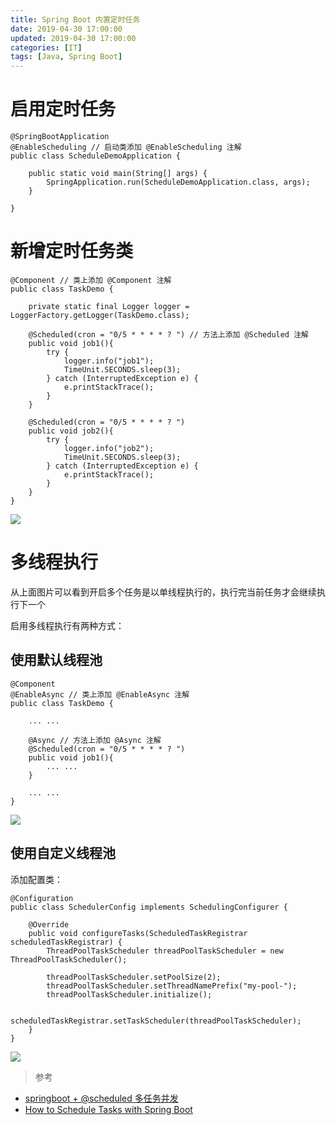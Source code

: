 ```yaml
---
title: Spring Boot 内置定时任务
date: 2019-04-30 17:00:00
updated: 2019-04-30 17:00:00
categories: [IT]
tags: [Java, Spring Boot]
---
```


# 启用定时任务

```
@SpringBootApplication
@EnableScheduling // 启动类添加 @EnableScheduling 注解
public class ScheduleDemoApplication {

    public static void main(String[] args) {
        SpringApplication.run(ScheduleDemoApplication.class, args);
    }

}
```

# 新增定时任务类

```
@Component // 类上添加 @Component 注解
public class TaskDemo {

    private static final Logger logger = LoggerFactory.getLogger(TaskDemo.class);

    @Scheduled(cron = "0/5 * * * * ? ") // 方法上添加 @Scheduled 注解
    public void job1(){
        try {
            logger.info("job1");
            TimeUnit.SECONDS.sleep(3);
        } catch (InterruptedException e) {
            e.printStackTrace();
        }
    }

    @Scheduled(cron = "0/5 * * * * ? ")
    public void job2(){
        try {
            logger.info("job2");
            TimeUnit.SECONDS.sleep(3);
        } catch (InterruptedException e) {
            e.printStackTrace();
        }
    }
}
```

![](https://victorblog.nos-eastchina1.126.net/2065/1.PNG)

# 多线程执行

从上面图片可以看到开启多个任务是以单线程执行的，执行完当前任务才会继续执行下一个

启用多线程执行有两种方式：

## 使用默认线程池

```
@Component
@EnableAsync // 类上添加 @EnableAsync 注解
public class TaskDemo {

    ... ...

    @Async // 方法上添加 @Async 注解
    @Scheduled(cron = "0/5 * * * * ? ")
    public void job1(){
        ... ...
    }

    ... ...
}
```

![](https://victorblog.nos-eastchina1.126.net/2065/2.PNG)

## 使用自定义线程池

添加配置类：

```
@Configuration
public class SchedulerConfig implements SchedulingConfigurer {

    @Override
    public void configureTasks(ScheduledTaskRegistrar scheduledTaskRegistrar) {
        ThreadPoolTaskScheduler threadPoolTaskScheduler = new ThreadPoolTaskScheduler();

        threadPoolTaskScheduler.setPoolSize(2);
        threadPoolTaskScheduler.setThreadNamePrefix("my-pool-");
        threadPoolTaskScheduler.initialize();

        scheduledTaskRegistrar.setTaskScheduler(threadPoolTaskScheduler);
    }
}
```

![](https://victorblog.nos-eastchina1.126.net/2065/3.PNG)

> 参考

+ [springboot + @scheduled 多任务并发](https://www.cnblogs.com/shamo89/p/8341400.html)
+ [How to Schedule Tasks with Spring Boot](https://www.callicoder.com/spring-boot-task-scheduling-with-scheduled-annotation/)
